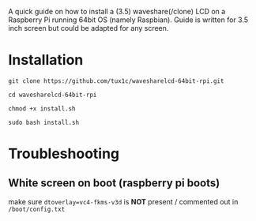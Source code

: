 A quick guide on how to install a (3.5) waveshare(/clone) LCD on a Raspberry Pi running 64bit OS (namely Raspbian).
Guide is written for 3.5 inch screen but could be adapted for any screen.

# Installation
`git clone https://github.com/tux1c/wavesharelcd-64bit-rpi.git`

`cd wavesharelcd-64bit-rpi`

`chmod +x install.sh`

`sudo bash install.sh`

# Troubleshooting
## White screen on boot (raspberry pi boots)
make sure `dtoverlay=vc4-fkms-v3d` is **NOT** present / commented out in `/boot/config.txt`
